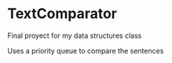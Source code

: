 # TextComparator
Final proyect for my data structures class

Uses a priority queue to compare the sentences
